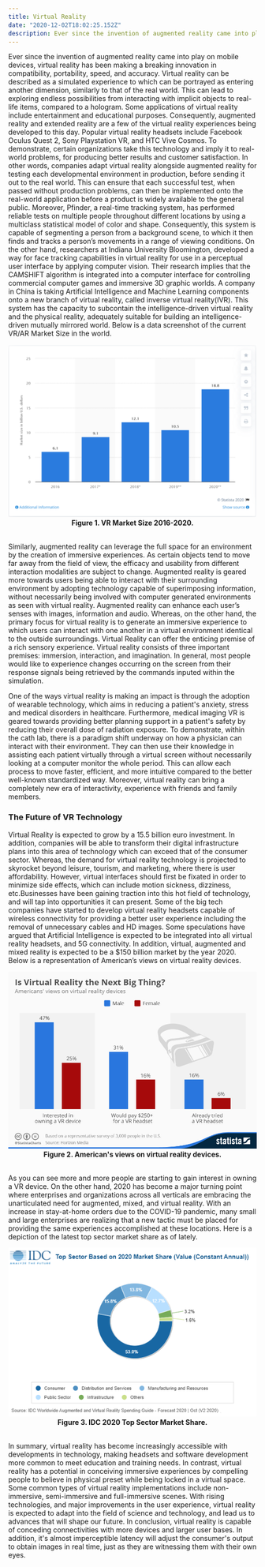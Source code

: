 ```yaml
---
title: Virtual Reality
date: "2020-12-02T18:02:25.152Z"
description: Ever since the invention of augmented reality came into play on mobile devices, virtual reality has been making a breaking innovation in compatibility, portability, speed, and accuracy.
---
```


Ever since the invention of augmented reality came into play on mobile devices, virtual reality has been making a breaking innovation in compatibility, portability, speed, and accuracy. Virtual reality can be described as a simulated experience to which can be portrayed as entering another dimension, similarly to that of the real world. This can lead to exploring endless possibilities from interacting with implicit objects to real-life items, compared to a hologram. Some applications of virtual reality include entertainment and educational purposes. Consequently, augmented reality and extended reality are a few of the virtual reality experiences being developed to this day. Popular virtual reality headsets include Facebook Oculus Quest 2, Sony Playstation VR, and HTC Vive Cosmos. To demonstrate, certain organizations take this technology and imply it to real-world problems, for producing better results and customer satisfaction. In other words, companies adapt virtual reality alongside augmented reality for testing each developmental environment in production, before sending it out to the real world. This can ensure that each successful test, when passed without production problems, can then be implemented onto the real-world application before a product is widely available to the general public. Moreover, Pfinder, a real-time tracking system, has performed reliable tests on multiple people throughout different locations by using a multiclass statistical model of color and shape. Consequently, this system is capable of segmenting a person from a background scene, to which it then finds and tracks a person’s movements in a range of viewing conditions. On the other hand, researchers at Indiana University Bloomington, developed a way for face tracking capabilities in virtual reality for use in a perceptual user interface by applying computer vision. Their research implies that the CAMSHIFT algorithm is integrated into a computer interface for controlling commercial computer games and immersive 3D graphic worlds. A company in China is taking Artificial Intelligence and Machine Learning components onto a new branch of virtual reality, called inverse virtual reality(IVR). This system has the capacity to subcontain the intelligence-driven virtual reality and the physical reality, adequately suitable for building an intelligence-driven mutually mirrored world. Below is a data screenshot of the current VR/AR Market Size in the world.

<img src="vr2.png" alt="market-size" />
<figcaption style="text-align:center; font-weight: bold;">Figure 1. VR Market Size 2016-2020.</figcaption>
<br>

Similarly, augmented reality can leverage the full space for an environment by the creation of immersive experiences. As certain objects tend to move far away from the field of view, the efficacy and usability from different interaction modalities are subject to change. Augmented reality is geared more towards users being able to interact with their surrounding environment by adopting technology capable of superimposing information, without necessarily being involved with computer generated environments as seen with virtual reality. Augmented reality can enhance each user’s senses with images, information and audio. Whereas, on the other hand, the primary focus for virtual reality is to generate an immersive experience to which users can interact with one another in a virtual environment identical to the outside surroundings. Virtual Reality can offer the enticing premise of a rich sensory experience. Virtual reality consists of three important premises: immersion, interaction, and imagination. In general, most people would like to experience changes occurring on the screen from their response signals being retrieved by the commands inputed within the simulation.

One of the ways virtual reality is making an impact is through the adoption of wearable technology, which aims in reducing a patient's anxiety, stress and medical disorders in healthcare. Furthermore, medical imaging VR is geared towards providing better planning support in a patient's safety by reducing their overall dose of radiation exposure. To demonstrate, within the cath lab, there is a paradigm shift underway on how a physician can interact with their environment. They can then use their knowledge in assisting each patient virtually through a virtual screen without necessarily looking at a computer monitor the whole period. This can allow each process to move faster, efficient, and more intuitive compared to the better well-known standardized way. Moreover, virtual reality can bring a completely new era of interactivity, experience with friends and family members.

### The Future of VR Technology

Virtual Reality is expected to grow by a 15.5 billion euro investment. In addition, companies will be able to transform their digital infrastructure plans into this area of technology which can exceed that of the consumer sector. Whereas, the demand for virtual reality technology is projected to skyrocket beyond leisure, tourism, and marketing, where there is user affordability. However, virtual interfaces should first be fixated in order to minimize side effects, which can include motion sickness, dizziness, etc.Businesses have been gaining traction into this hot field of technology, and will tap into opportunities it can present. Some of the big tech companies have started to develop virtual reality headsets capable of wireless connectivity for providing a better user experience including the removal of unnecessary cables and HD images. Some speculations have argued that Artificial Intelligence is expected to be integrated into all virtual reality headsets, and 5G connectivity. In addition, virtual, augmented and mixed reality is expected to be a $150 billion market by the year 2020. Below is a representation of American’s views on virtual reality devices.

<img src="vr4.jpeg" alt="market" />
<figcaption style="text-align: center; font-weight: bold;">Figure 2. American's views on virtual reality devices.</figcaption>
<br>

As you can see more and more people are starting to gain interest in owning a VR device. On the other hand, 2020 has become a major turning point where enterprises and organizations across all verticals are embracing the unarticulated need for augmented, mixed, and virtual reality. With an increase in stay-at-home orders due to the COVID-19 pandemic, many small and large enterprises are realizing that a new tactic must be placed for providing the same experiences accomplished at these locations. Here is a depiction of the latest top sector market share as of lately.

<img src="vr3.png" alt="market-share" />
<figcaption style="text-align:center; font-weight: bold;">Figure 3. IDC 2020 Top Sector Market Share.</figcaption>
<br>

In summary, virtual reality has become increasingly accessible with developments in technology, making headsets and software development more common to meet education and training needs. In contrast, virtual reality has a potential in conceiving immersive experiences by compelling people to believe in physical preset while being locked in a virtual space. Some common types of virtual reality implementations include non-immersive, semi-immersive and full-immersive scenes. With rising technologies, and major improvements in the user experience, virtual reality is expected to adapt into the field of science and technology, and lead us to advances that will shape our future. In conclusion, virtual reality is capable of conceding connectivities with more devices and larger user bases. In addition, it's almost imperceptible latency will adjust the consumer's output to obtain images in real time, just as they are witnessing them with their own eyes.
